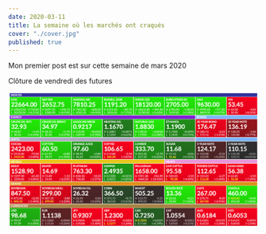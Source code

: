 ```yaml
---
date: 2020-03-11
title: La semaine où les marchés ont craqués
cover: "./cover.jpg"
published: true
---
```


Mon premier post est sur cette semaine de mars 2020

Clôture de vendredi des futures

![cloture vendredi](./screenshot-vendredi.png)
